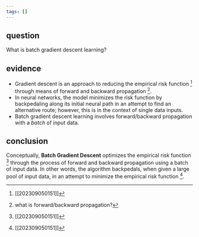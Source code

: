 ```yaml
---
tags: []
---
```

## question
What is batch gradient descent learning?
## evidence
- Gradient descent is an approach to reducing the empirical risk function [^1] through means of forward and backward propagation [^2].
- In neural networks, the model minimizes the risk function by backpedaling along its initial neural path in an attempt to find an alternative route; however, this is in the context of single data inputs.
- Batch gradient descent learning involves forward/backward propagation with a *batch* of input data.

[^1]: [[202309050151]]
[^2]: what is forward/backward propagation?
## conclusion
Conceptually, **Batch Gradient Descent** optimizes the empirical risk function [^1] through the process of forward and backward propagation using a batch of input data. In other words, the algorithm backpedals, when given a large pool of input data, in an attempt to minimize the empirical risk function [^1].